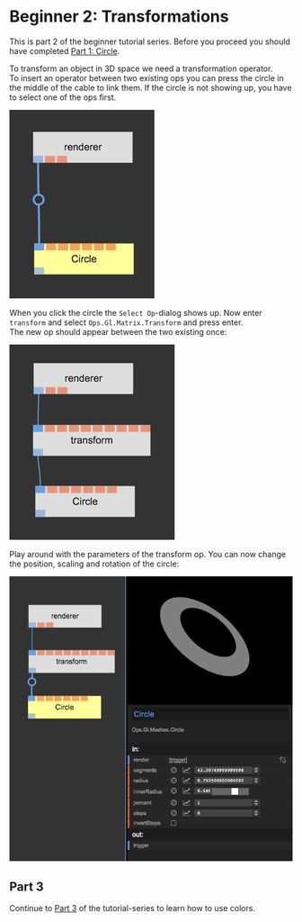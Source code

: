 # Beginner 2: Transformations

This is part 2 of the beginner tutorial series. Before you proceed you should have completed [Part 1: Circle](../Beginner1_Circle/Beginner1_Circle.md).

To transform an object in 3D space we need a transformation operator.  
To insert an operator between two existing ops you can press the circle in the middle of the cable to link them. If the circle is not showing up, you have to select one of the ops first.

![](img/beginner_circle_trans1.png)

When you click the circle the `Select Op`-dialog shows up. Now enter `transform` and select `Ops.Gl.Matrix.Transform` and press enter.  
The new op should appear between the two existing once:  

![](img/beginner_circle_trans2.png)

Play around with the parameters of the transform op. You can now change the position, scaling and rotation of the circle:  

![](img/beginner_circle_transform.png)

## Part 3

Continue to [Part 3](../Beginner3_Color/Beginner3_Color.md) of the tutorial-series to learn how to use colors.
